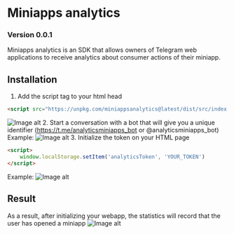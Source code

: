 # Miniapps analytics
### Version 0.0.1
Miniapps analytics is an SDK that allows owners of Telegram web applications to receive analytics about consumer actions of their miniapp.

## Installation
1. Add the script tag to your html head
```html
<script src="https://unpkg.com/miniappsanalytics@latest/dist/src/index.js" type="text/javascript"></script>
```
![Image alt](https://github.com/analyticstg/docsimages/raw/main/tagscript.jpg)
2. Start a conversation with a bot that will give you a unique identifier (https://t.me/analyticsminiapps_bot or @analyticsminiapps_bot)
Example:
![Image alt](https://github.com/analyticstg/docsimages/raw/main/bot.jpg)
3. Initialize the token on your HTML page
```html
<script>
    window.localStorage.setItem('analyticsToken', 'YOUR_TOKEN')
</script>
```
Example:
![Image alt](https://github.com/analyticstg/docsimages/raw/main/settokenexample.jpg)

## Result

As a result, after initializing your webapp, the statistics will record that the user has opened a miniapp
![Image alt](https://github.com/analyticstg/docsimages/raw/main/result.jpg)
